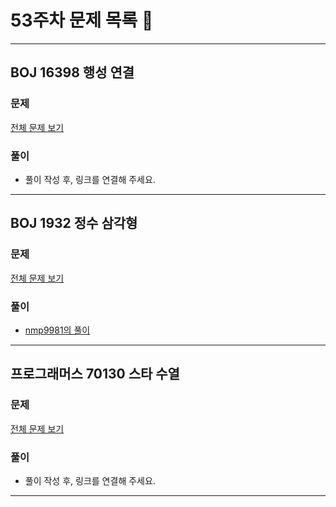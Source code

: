 # 53주차 문제 목록 📝
___
## BOJ 16398 행성 연결  
### 문제
[전체 문제 보기](https://www.acmicpc.net/problem/16398)

### 풀이
- 풀이 작성 후, 링크를 연결해 주세요.
___

## BOJ 1932 정수 삼각형  
### 문제
[전체 문제 보기](https://www.acmicpc.net/problem/1932)

### 풀이
- [nmp9981의 풀이](https://blog.naver.com/tybnasgo/222940729090)
___


## 프로그래머스 70130 스타 수열
### 문제
[전체 문제 보기](https://school.programmers.co.kr/learn/courses/30/lessons/70130)

### 풀이
- 풀이 작성 후, 링크를 연결해 주세요.
___
